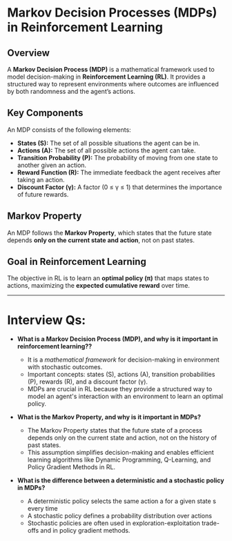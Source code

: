 # Markov Decision Processes (MDPs) in Reinforcement Learning  

## Overview  
A **Markov Decision Process (MDP)** is a mathematical framework used to model decision-making in **Reinforcement Learning (RL)**. It provides a structured way to represent environments where outcomes are influenced by both randomness and the agent’s actions.  

## Key Components  
An MDP consists of the following elements:  

- **States (S):** The set of all possible situations the agent can be in.  
- **Actions (A):** The set of all possible actions the agent can take.  
- **Transition Probability (P):** The probability of moving from one state to another given an action.  
- **Reward Function (R):** The immediate feedback the agent receives after taking an action.  
- **Discount Factor (γ):** A factor (0 ≤ γ ≤ 1) that determines the importance of future rewards.  

## Markov Property  
An MDP follows the **Markov Property**, which states that the future state depends **only on the current state and action**, not on past states.  

## Goal in Reinforcement Learning  
The objective in RL is to learn an **optimal policy (π)** that maps states to actions, maximizing the **expected cumulative reward** over time.  

---

# Interview Qs:

- **What is a Markov Decision Process (MDP), and why is it important in reinforcement learning??**
  - It is a *mathematical framework* for decision-making in environment with stochastic outcomes.
  -  Important concepts: states (S), actions (A), transition probabilities (P), rewards (R), and a discount factor (γ).
  - MDPs are crucial in RL because they provide a structured way to model an agent's interaction with an environment to learn an optimal policy.

- **What is the Markov Property, and why is it important in MDPs?**
   - The Markov Property states that the future state of a process depends only on the current state and action, not on the history of past states. 
   - This assumption simplifies decision-making and enables efficient learning algorithms like Dynamic Programming, Q-Learning, and Policy Gradient Methods in RL.

- **What is the difference between a deterministic and a stochastic policy in MDPs?**
  - A deterministic policy selects the same action a for a given state s every time
  - A stochastic policy defines a probability distribution over actions
  - Stochastic policies are often used in exploration-exploitation trade-offs and in policy gradient methods.